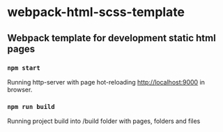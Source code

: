 # webpack-html-scss-template

## Webpack template for development static html pages

### `npm start`

Running http-server with page hot-reloading 
[http://localhost:9000](http://localhost:9000) in browser.

### `npm run build`

Running project build into /build folder with pages, folders and files